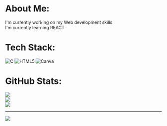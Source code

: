 #  About Me:
I'm currently working on my Web development skills <br>I'm currently learning REACT<br>

#  Tech Stack:
![C](https://img.shields.io/badge/c-%2300599C.svg?style=for-the-badge&logo=c&logoColor=white) ![HTML5](https://img.shields.io/badge/html5-%23E34F26.svg?style=for-the-badge&logo=html5&logoColor=white) ![Canva](https://img.shields.io/badge/Canva-%2300C4CC.svg?style=for-the-badge&logo=Canva&logoColor=white)
#  GitHub Stats:
![](https://github-readme-stats.vercel.app/api?username=Shamika-1410&theme=dark&hide_border=false&include_all_commits=true&count_private=true)<br/>
![](https://github-readme-streak-stats.herokuapp.com/?user=Shamika-1410&theme=dark&hide_border=false)<br/>
![](https://github-readme-stats.vercel.app/api/top-langs/?username=Shamika-1410&theme=dark&hide_border=false&include_all_commits=true&count_private=true&layout=compact)

---
[![](https://visitcount.itsvg.in/api?id=Shamika-1410&icon=0&color=0)](https://visitcount.itsvg.in)

<!-- Proudly created with GPRM ( https://gprm.itsvg.in ) -->

<!--
**Shamika-1410/Shamika-1410** is a ✨ _special_ ✨ repository because its `README.md` (this file) appears on your GitHub profile.

Here are some ideas to get you started:

- 🔭 I’m currently working on ...
- 🌱 I’m currently learning ...
- 👯 I’m looking to collaborate on ...
- 🤔 I’m looking for help with ...
- 💬 Ask me about ...
- 📫 How to reach me: ...
- 😄 Pronouns: ...
- ⚡ Fun fact: ...
-->

